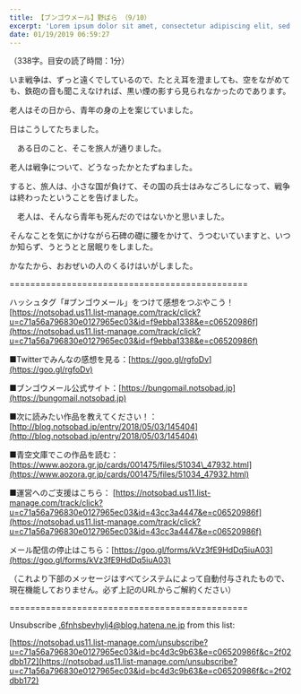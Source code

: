 ```yaml
---
title: 【ブンゴウメール】野ばら （9/10）
excerpt: 'Lorem ipsum dolor sit amet, consectetur adipiscing elit, sed do eiusmod tempor incididunt ut labore et dolore magna aliqua. Praesent elementum facilisis leo vel fringilla est ullamcorper eget. At imperdiet dui accumsan sit amet nulla facilisi morbi tempus.'
date: 01/19/2019 06:59:27
---
```


（338字。目安の読了時間：1分）

いま戦争は、ずっと遠くでしているので、たとえ耳を澄ましても、空をながめても、鉄砲の音も聞こえなければ、黒い煙の影すら見られなかったのであります。

老人はその日から、青年の身の上を案じていました。

日はこうしてたちました。

　ある日のこと、そこを旅人が通りました。

老人は戦争について、どうなったかとたずねました。

すると、旅人は、小さな国が負けて、その国の兵士はみなごろしになって、戦争は終わったということを告げました。

　老人は、そんなら青年も死んだのではないかと思いました。

そんなことを気にかけながら石碑の礎に腰をかけて、うつむいていますと、いつか知らず、うとうとと居眠りをしました。

かなたから、おおぜいの人のくるけはいがしました。

\==============================================

ハッシュタグ「#ブンゴウメール」をつけて感想をつぶやこう！ [https://notsobad.us11.list-manage.com/track/click?u=c71a56a796830e0127965ec03&id=f9ebba1338&e=c06520986f](https://notsobad.us11.list-manage.com/track/click?u=c71a56a796830e0127965ec03&id=f9ebba1338&e=c06520986f)

■Twitterでみんなの感想を見る：[https://goo.gl/rgfoDv](https://goo.gl/rgfoDv)

■ブンゴウメール公式サイト：[https://bungomail.notsobad.jp](https://bungomail.notsobad.jp)

■次に読みたい作品を教えてください！：[http://blog.notsobad.jp/entry/2018/05/03/145404](http://blog.notsobad.jp/entry/2018/05/03/145404)

■青空文庫でこの作品を読む：[https://www.aozora.gr.jp/cards/001475/files/51034\_47932.html](https://www.aozora.gr.jp/cards/001475/files/51034_47932.html)

■運営へのご支援はこちら： [https://notsobad.us11.list-manage.com/track/click?u=c71a56a796830e0127965ec03&id=43cc3a4447&e=c06520986f](https://notsobad.us11.list-manage.com/track/click?u=c71a56a796830e0127965ec03&id=43cc3a4447&e=c06520986f)

メール配信の停止はこちら：[https://goo.gl/forms/kVz3fE9HdDq5iuA03](https://goo.gl/forms/kVz3fE9HdDq5iuA03)

（これより下部のメッセージはすべてシステムによって自動付与されたもので、現在機能しておりません。必ず上記のURLからご解約ください）

\==============================================

Unsubscribe .6fnhsbevhylj4@blog.hatena.ne.jp from this list:

[https://notsobad.us11.list-manage.com/unsubscribe?u=c71a56a796830e0127965ec03&id=bc4d3c9b63&e=c06520986f&c=2f02dbb172](https://notsobad.us11.list-manage.com/unsubscribe?u=c71a56a796830e0127965ec03&id=bc4d3c9b63&e=c06520986f&c=2f02dbb172)